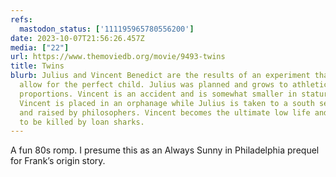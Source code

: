 ```yaml
---
refs:
  mastodon_status: ['111195965780556200']
date: 2023-10-07T21:56:26.457Z
media: ["22"]
url: https://www.themoviedb.org/movie/9493-twins
title: Twins
blurb: Julius and Vincent Benedict are the results of an experiment that would
  allow for the perfect child. Julius was planned and grows to athletic
  proportions. Vincent is an accident and is somewhat smaller in stature.
  Vincent is placed in an orphanage while Julius is taken to a south seas island
  and raised by philosophers. Vincent becomes the ultimate low life and is about
  to be killed by loan sharks.
---
```


<p>A fun 80s romp. I presume this as an Always Sunny in Philadelphia prequel for Frank’s origin story.  </p>
